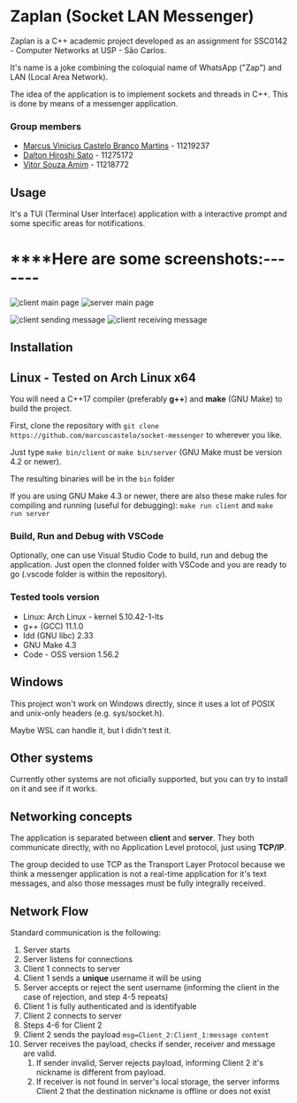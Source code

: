 # Zaplan (Socket LAN Messenger)

Zaplan is a C++ academic project developed as an assignment for SSC0142 - Computer Networks at USP - São Carlos.

It's name is a joke combining the coloquial name of WhatsApp ("Zap") and LAN (Local Area Network).

The idea of the application is to implement sockets and threads in C++. This is done by means of a messenger application.

### Group members

- [Marcus Vinicius Castelo Branco Martins](https://github.com/marcuscastelo) - 11219237
- [Dalton Hiroshi Sato](https://github.com/daltonsato) - 11275172
- [Vitor Souza Amim](https://github.com/VitorAmim) - 11218772

## Usage

It's a TUI (Terminal User Interface) application with a interactive prompt and some specific areas for notifications.

# ****Here are some screenshots:-------

![client main page]()
![server main page]()

![client sending message]()
![client receiving message]()

## Installation

## Linux - Tested on Arch Linux x64

You will need a C++17 compiler (preferably **g++**) and **make** (GNU Make) to build the project. 

First, clone the repository with ```git clone https://github.com/marcuscastelo/socket-messenger``` to wherever you like.

Just type `make bin/client` or `make bin/server` (GNU Make must be version 4.2 or newer).

The resulting binaries will be in the `bin` folder

If you are using GNU Make 4.3 or newer, there are also these make rules for compiling and running (useful for debugging): `make run client` and `make run server`

### Build, Run and Debug with VSCode

Optionally, one can use Visual Studio Code to build, run and debug the application. Just open the clonned folder with VSCode and you are ready to go (.vscode folder is within the repository).

### Tested tools version

- Linux: Arch Linux - kernel 5.10.42-1-lts
- g++ (GCC) 11.1.0
- ldd (GNU libc) 2.33
- GNU Make 4.3
- Code - OSS version 1.56.2

## Windows

This project won't work on Windows directly, since it uses a lot of POSIX and unix-only headers (e.g. sys/socket.h).

Maybe WSL can handle it, but I didn't test it.

## Other systems

Currently other systems are not oficially supported, but you can try to install on it and see if it works.

## Networking concepts

The application is separated between **client** and **server**. They both communicate directly, with no Application Level protocol, just using **TCP/IP**.

The group decided to use TCP as the Transport Layer Protocol because we think a messenger application is not a real-time application for it's text messages, and also those messages must be fully integrally received. 

## Network Flow

Standard communication is the following:

1. Server starts
2. Server listens for connections
3. Client 1 connects to server
4. Client 1 sends a **unique** username it will be using
5. Server accepts or reject the sent username (informing the client in the case of rejection, and step 4-5 repeats)
6. Client 1 is fully authenticated and is identifyable
7. Client 2 connects to server
8. Steps 4-6 for Client 2
9. Client 2 sends the payload `msg=Client_2:Client_1:message content`
10. Server receives the payload, checks if sender, receiver and message are valid.
    1. If sender invalid, Server rejects payload, informing Client 2 it's nickname is different from payload.
    2. If receiver is not found in server's local storage, the server informs Client 2 that the destination nickname is offline or does not exist